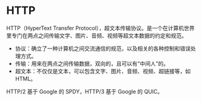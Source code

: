 # HTTP

HTTP（HyperText Transfer Protocol），超文本传输协议。是一个在计算机世界里专门在两点之间传输文字、图片、音频、视频等超文本数据的约定和规范。

* 协议：确立了一种计算机之间交流通信的规范，以及相关的各种控制和错误处理方式。
* 传输：用来在两点之间传输数据，双向的，且可以有“中间人”的。
* 超文本：不仅仅是文本，可以包含文字、图片、音频、视频、超链接等，如 HTML。

HTTP/2 基于 Google 的 SPDY，HTTP/3 基于 Google 的 QUIC。

